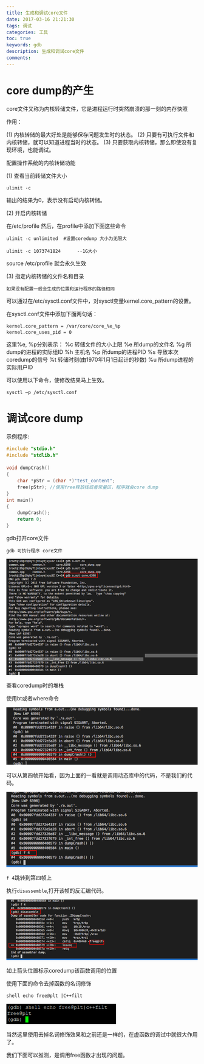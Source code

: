```yaml
---
title: 生成和调试core文件
date: 2017-03-16 21:21:30
tags: 调试
categories: 工具
toc: true
keywords: gdb
description: 生成和调试core文件
comments: 
---
```


# core dump的产生

core文件又称为内核转储文件，它是进程运行时突然崩溃的那一刻的内存快照

作用：

(1) 内核转储的最大好处是能够保存问题发生时的状态。
(2) 只要有可执行文件和内核转储，就可以知道进程当时的状态。
(3) 只要获取内核转储，那么即使没有复现环境，也能调试。

配置操作系统的内核转储功能

(1) 查看当前转储文件大小

```
ulimit -c
```

输出的结果为0，表示没有启动内核转储。

(2) 开启内核转储

在/etc/profile 然后，在profile中添加下面这些命令

```
ulimit -c unlimited  #设置coredump 大小为无限大

ulimit -c 1073741824      --1G大小
```

source /etc/profile 就会永久生效

(3) 指定内核转储的文件名和目录

`如果没有配置一般会生成的位置和运行程序的路径相同`

可以通过在/etc/sysctl.conf文件中，对sysctl变量kernel.core_pattern的设置。

在sysctl.conf文件中添加下面两句话：

```
kernel.core_pattern = /var/core/core_%e_%p
kernel.core_uses_pid = 0
```

这里%e, %p分别表示：
%c 转储文件的大小上限
%e 所dump的文件名
%g 所dump的进程的实际组ID
%h 主机名
%p 所dump的进程PID
%s 导致本次coredump的信号
%t 转储时刻(由1970年1月1日起计的秒数)
%u 所dump进程的实际用户ID

可以使用以下命令，使修改结果马上生效。

```
sysctl –p /etc/sysctl.conf
```

# 调试core dump

示例程序:

```C++
#include "stdio.h"
#include "stdlib.h"

void dumpCrash()
{
    char *pStr = (char *)"test_content";
    free(pStr); //使用free释放栈或者常量区，程序就会core dump
}
int main()
{
    dumpCrash();
    return 0;
}
```

gdb打开core文件

```
gdb 可执行程序 core文件
```

![image-20200316215341036](%E7%94%9F%E6%88%90%E5%92%8C%E8%B0%83%E8%AF%95core%E6%96%87%E4%BB%B6/image-20200316215341036.png)

查看coredump时的堆栈

使用bt或者where命令

![image-20200316215908758](%E7%94%9F%E6%88%90%E5%92%8C%E8%B0%83%E8%AF%95core%E6%96%87%E4%BB%B6/image-20200316215908758.png)

可以从第四帧开始看，因为上面的一看就是调用动态库中的代码，不是我们的代码。

![image-20200316220146910](%E7%94%9F%E6%88%90%E5%92%8C%E8%B0%83%E8%AF%95core%E6%96%87%E4%BB%B6/image-20200316220146910.png)

`f 4`跳转到第四帧上

执行`disassemble`,打开该帧的反汇编代码。

![image-20200316220406667](%E7%94%9F%E6%88%90%E5%92%8C%E8%B0%83%E8%AF%95core%E6%96%87%E4%BB%B6/image-20200316220406667.png)

如上箭头位置标示coredump该函数调用的位置

使用下面的命令去掉函数的名词修饰

```
shell echo free@plt |C++filt
```

![img](%E7%94%9F%E6%88%90%E5%92%8C%E8%B0%83%E8%AF%95core%E6%96%87%E4%BB%B6/Center.png)

当然这里使用去掉名词修饰效果和之前还是一样的，在虚函数的调试中就很大作用了。

我们下面可以推测，是调用free函数才出现的问题。